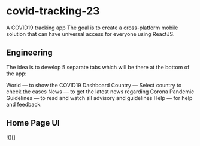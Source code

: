 # covid-tracking-23
A COVID19 tracking app
The goal is to create a cross-platform mobile solution that can have universal access for everyone using ReactJS.

## Engineering
The idea is to develop 5 separate tabs which will be there at the bottom of the app:

World — to show the COVID19 Dashboard
Country — Select country to check the cases
News — to get the latest news regarding Corona Pandemic
Guidelines — to read and watch all advisory and guidelines
Help — for help and feedback.

## Home Page UI

!()[]


